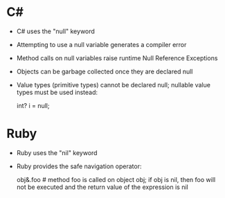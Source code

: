# C#
- C# uses the "null" keyword
- Attempting to use a null variable generates a compiler error
- Method calls on null variables raise runtime Null Reference Exceptions
- Objects can be garbage collected once they are declared null
- Value types (primitive types) cannot be declared null; nullable value types must be used instead:

    int? i = null;

# Ruby
- Ruby uses the "nil" keyword
- Ruby provides the safe navigation operator:

    obj&.foo # method foo is called on object obj; if obj is nil, then foo will not be executed and the return value of the expression is nil
